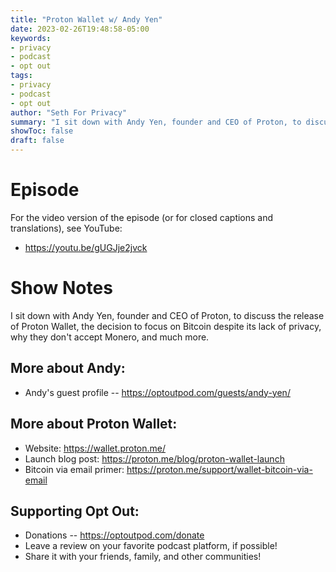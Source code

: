 ```yaml
---
title: "Proton Wallet w/ Andy Yen"
date: 2023-02-26T19:48:58-05:00
keywords:
- privacy
- podcast
- opt out
tags:
- privacy
- podcast
- opt out
author: "Seth For Privacy"
summary: "I sit down with Andy Yen, founder and CEO of Proton, to discuss the release of Proton Wallet, the decision to focus on Bitcoin despite its lack of privacy, why they don't accept Monero, and much more."
showToc: false
draft: false
---
```


# Episode

<div id="buzzsprout-player-15505787"></div><script src="https://www.buzzsprout.com/1790481/15505787-proton-wallet-w-andy-yen.js?container_id=buzzsprout-player-15505787&player=small" type="text/javascript" charset="utf-8"></script>

For the video version of the episode (or for closed captions and translations), see YouTube: 

- <https://youtu.be/gUGJje2jvck>

# Show Notes

I sit down with Andy Yen, founder and CEO of Proton, to discuss the release of Proton Wallet, the decision to focus on Bitcoin despite its lack of privacy, why they don't accept Monero, and much more.

## More about Andy:

- Andy's guest profile -- https://optoutpod.com/guests/andy-yen/

## More about Proton Wallet:

- Website: https://wallet.proton.me/
- Launch blog post: https://proton.me/blog/proton-wallet-launch
- Bitcoin via email primer: https://proton.me/support/wallet-bitcoin-via-email

## Supporting Opt Out:

- Donations -- https://optoutpod.com/donate
- Leave a review on your favorite podcast platform, if possible!
- Share it with your friends, family, and other communities!
